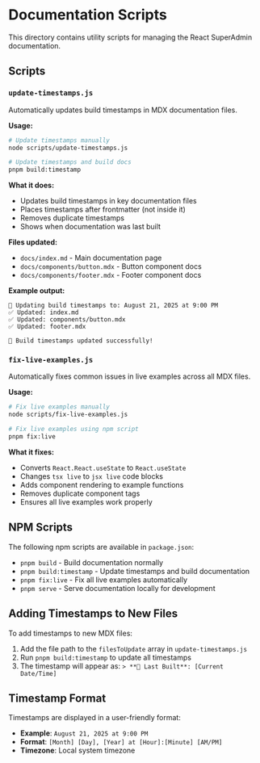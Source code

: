 # Documentation Scripts

This directory contains utility scripts for managing the React SuperAdmin
documentation.

## Scripts

### `update-timestamps.js`

Automatically updates build timestamps in MDX documentation files.

**Usage:**

```bash
# Update timestamps manually
node scripts/update-timestamps.js

# Update timestamps and build docs
pnpm build:timestamp
```

**What it does:**

- Updates build timestamps in key documentation files
- Places timestamps after frontmatter (not inside it)
- Removes duplicate timestamps
- Shows when documentation was last built

**Files updated:**

- `docs/index.md` - Main documentation page
- `docs/components/button.mdx` - Button component docs
- `docs/components/footer.mdx` - Footer component docs

**Example output:**

```
🔄 Updating build timestamps to: August 21, 2025 at 9:00 PM
✅ Updated: index.md
✅ Updated: components/button.mdx
✅ Updated: footer.mdx

🎉 Build timestamps updated successfully!
```

### `fix-live-examples.js`

Automatically fixes common issues in live examples across all MDX files.

**Usage:**
```bash
# Fix live examples manually
node scripts/fix-live-examples.js

# Fix live examples using npm script
pnpm fix:live
```

**What it fixes:**
- Converts `React.React.useState` to `React.useState`
- Changes `tsx live` to `jsx live` code blocks
- Adds component rendering to example functions
- Removes duplicate component tags
- Ensures all live examples work properly

## NPM Scripts

The following npm scripts are available in `package.json`:

- `pnpm build` - Build documentation normally
- `pnpm build:timestamp` - Update timestamps and build documentation
- `pnpm fix:live` - Fix all live examples automatically
- `pnpm serve` - Serve documentation locally for development

## Adding Timestamps to New Files

To add timestamps to new MDX files:

1. Add the file path to the `filesToUpdate` array in `update-timestamps.js`
2. Run `pnpm build:timestamp` to update all timestamps
3. The timestamp will appear as: `> **🔄 Last Built**: [Current Date/Time]`

## Timestamp Format

Timestamps are displayed in a user-friendly format:

- **Example**: `August 21, 2025 at 9:00 PM`
- **Format**: `[Month] [Day], [Year] at [Hour]:[Minute] [AM/PM]`
- **Timezone**: Local system timezone
